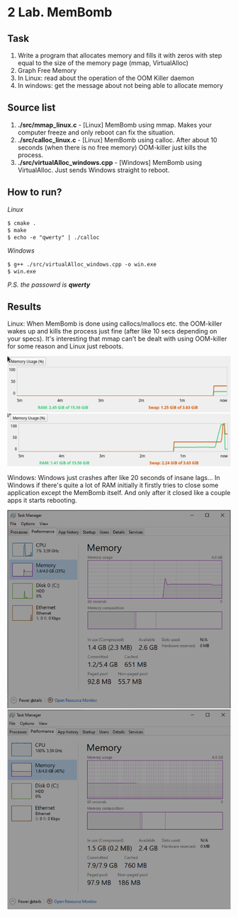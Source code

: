 # 2 Lab. MemBomb

## Task 
1. Write a program that allocates memory and fills it with zeros with step equal to the size of the memory page (mmap, VirtualAlloc)
2. Graph Free Memory
3. In Linux: read about the operation of the OOM Killer daemon
4. In windows: get the message about not being able to allocate memory

## Source list 
1. **./src/mmap_linux.c** - [Linux] MemBomb using mmap. Makes your computer freeze and only reboot can fix the situation.
2. **./src/calloc_linux.c** - [Linux] MemBomb using calloc. After about 10 seconds (when there is no free memory) OOM-killer just kills the process.
3. **./src/virtualAlloc_windows.cpp** - [Windows] MemBomb using VirtualAlloc. Just sends Windows straight to reboot. 

## How to run?
*Linux*

> 
    $ cmake .
    $ make 
    $ echo -e "qwerty" | ./calloc 

*Windows*
> 
    $ g++ ./src/virtualAlloc_windows.cpp -o win.exe
    $ win.exe

*P.S. the passowrd is **qwerty***

## Results
Linux:
When MemBomb is done using callocs/mallocs etc. the OOM-killer wakes up and kills the process just fine (after like 10 secs depending on your specs).
It's interesting that mmap can't be dealt with using OOM-killer for some reason and Linux just reboots. 

![Linux Before](./screenshots/linux1.png?raw=true "Linux Before")
![Linux After](./screenshots/linux2.png?raw=true "Linux After")

Windows:
Windows just crashes after like 20 seconds of insane lags... 
In Windows if there's quite a lot of RAM initially it firstly tries to close some application except the MemBomb itself. And only after it closed like a couple apps it starts rebooting.

![Windows Before](./screenshots/windows1.png?raw=true "Windows Before")
![Windows After](./screenshots/windows2.png?raw=true "Windows After")
